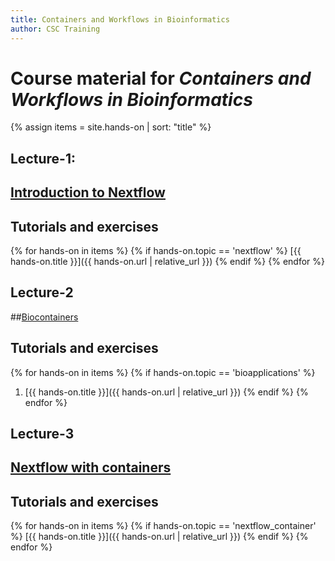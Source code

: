 ```yaml
---
title: Containers and Workflows in Bioinformatics
author: CSC Training
---
```


# Course material for _Containers and Workflows in Bioinformatics_ 

{% assign items = site.hands-on |  sort: "title" %}


## Lecture-1: 
## [Introduction to Nextflow](https://a3s.fi/CSC_training/Introduction_workflows.pdf)
## Tutorials and exercises
{% for hands-on in items %}
{% if hands-on.topic == 'nextflow' %}
[{{ hands-on.title }}]({{ hands-on.url | relative_url }})
{% endif %}
{% endfor %}

## Lecture-2 
##[Biocontainers](https://a3s.fi/CSC_training/Biocontainers.pdf)
## Tutorials and exercises
{% for hands-on in items %}
{% if hands-on.topic == 'bioapplications' %}
1. [{{ hands-on.title }}]({{ hands-on.url | relative_url }})
{% endif %}
{% endfor %}

## Lecture-3 
## [Nextflow with containers](https://a3s.fi/CSC_training/Workflows_singularity_containers.pdf)
## Tutorials and exercises

{% for hands-on in items %}
{% if hands-on.topic == 'nextflow_container' %}
[{{ hands-on.title }}]({{ hands-on.url | relative_url }})
{% endif %}
{% endfor %}

   
